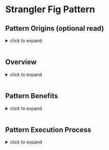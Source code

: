 # Strangler Fig Pattern

## Pattern Origins (optional read)
<details>
<summary>click to expand</summary>
First captured by Martin Fowler, who was inspired by a certain type of fig that seeds itself in the upper branches of trees. The existing tree becomes initially a support structure for the new fig. The fig then descends toward the ground to take root, gradually enveloping the original tree, and leaving only the new self-supporting fig in its place.
</details>
<br/>

## Overview

<details>
<summary>click to expand</summary>

This pattern is commonly used to incrementally replace a legacy system - component by component - with a modernized version. The idea is that the old and the new will coexist and new system initially be supported by, and wrapping, the existing system. This will give the new system time to grow and potentially entirely replace the old system. 

For the strangler to work well, you need to be able to easily redirect (e.g. API Gateway) the inbound calls - *from outside the system* - for functionality you care about to the asset that you want to move.

For example, Strangler Fig pattern will work well for Product, Order, Billing, and Invoicing components shown in the diagram below. You can redirect outside the system inbound HTTP calls to their modernized version. 

For Notification component, this pattern would not work well. Because notifications are fired as a result of multiple inbound calls to the existing monolith. Therefore, you can’t clearly redirect the calls from outside the system itself. Another pattern called [Branch by Abstraction](./2-branch-by-abstraction.md) would work well (discussed later).

![strangler fig pattern tldr](../diagrams/strangler-fig-pattern-tldr.png)

> The more work you have to do in the proxy layer to understand and potentially redirect the inbound call, the less viable Strangler Fig pattern option may become.

**How It Work (TL;DR)**
1. Identify component(s) to modernize first.
1. Parallel to the monolith, modernize component(s); as applicable, port or re-write.
1. Keep monolith around (for rollback) but redirect existing calls to the modernized version.

</details>

<br/>

## Pattern Benefits

<details>
<summary>click to expand</summary>

- This pattern allows you to move functionality over to your new services architecture without having to touch or make any changes to your existing system.

- Incremental modernization to a new system gives you the ability to pause/stop while still taking advantage of the new system delivered so far.

- Without switching live traffic, you can deploy the modernized components to production, perform tests in-parallel to the existing system, and validate functional behavior.

> **Deployment vs Release**: Important to keep the deployment & release concepts separate. `Deployment`: only push to Production and validate functional behavior. When modernized component is ready to be consumed by the end user, you can `Release` it (goes live).

**Be mindful:**

- To modernize components which exist deeper inside the existing system with upstream dependencies, [Branch by Abstraction](./2-branch-by-abstraction.md) is better pattern.

  Example: In sample application depicted below, you want to modernize Notification component.

  ![branch-by-abstraction-overview](../diagrams/branch-by-abstraction-overview.png)

- While modernizing component, try to freeze functional or behavioral changes (e.g. bug fixes or feature additions).
  - Allowing changes may make the rollback - switch from modernized to monolith version - scenario much harder.

</details>

<br/>

## Pattern Execution Process

<details>
<summary>click to expand</summary>

 Prior to steps below, ensure you've reviewed `Decomposed Monolith to Modular Services / Baseline` section in [index.md](../index.md).

1. Identify modernization candidate component(s). For the sample application depicted below, we will choose Invoicing component.

    ![strangler-fig-identify-component](../diagrams/strangler-fig-identify-component.png)

1. Incorporate HTTP Proxy (e.g API Gateway) to help control the incoming traffic (e.g. direct between monolith/modernized versions).

    1. If Proxy is new to the ecosystem, then integrate one; as simple pass through.
    1. Pass through approach will help you with: 1/ assess impact of adding network hop and acceptable latency and 2/ ensure the system continues to operate as before.

    ![strangler-fig-http-proxy](../diagrams/strangler-fig-http-proxy.png)

    > [Tip] - Follow the mantra of “smart endpoints, dumb pipes". Avoid injecting business logic into proxy pipes (e.g. translate among protocol JSON-->gRPC); thus, converting this Proxy into yet another shared smart middleware pipe.

1. Iteratively modernize component's functionality. Example:
    1. Port its codebase from .NET to .NET Core, targeting Linux (ARM or x86).
    1. Reference common libraries via NuGet packages.
    1. As applicable, containerize the component (e.g. Docker).
    1. Validate against your unit/integration tests.

    ![strangler-fig-modernize-component](../diagrams/strangler-fig-modernize-component.png)

    > [Tip] - While porting, ensure any functionality rewrites are small - doable over few days or weeks - and ship this reworked functionality to your customers regularly. If the timelines start to look more like several months, you should reexamine your approach.

1. Deploy modernized component (not release yet!)

    1. Deploy the component to production. For example, component shell w/out any functionality.
        a. You want to become comfortable deploying to Production through your CI/CD pipelines.
    1. As you continue to build out the modernized component, you can iteratively start pushing it to production and validate that its working as expected.

1. Redirect Calls

    1. Modernized component is fully built, tested, and deployed to production and ready to go live!
    1. Following are some common approaches to direct traffic to the modernized component:
        1. Configure the HTTP Proxy to redirect calls to the modernized component.
        1. Use Feature flags.
        1. Or run it alongside the monolith to ensure its outputs matches the existing functionality.
  
    ![strangler-fig-switch-traffic](../diagrams/strangler-fig-switch-traffic.png)

</details>